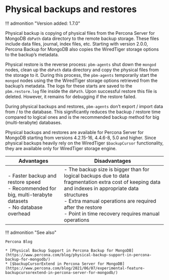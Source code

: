 # Physical backups and restores

!!! admonition "Version added: 1.7.0" 

Physical backup is copying of physical files from the Percona Server for MongoDB `dbPath` data directory to the remote backup storage. These files include data files, journal, index files, etc. Starting with version 2.0.0, Percona Backup for MongoDB also copies the WiredTiger storage options to the backup’s metadata. 

Physical restore is the reverse process: `pbm-agents` shut down the `mongod` nodes, clean up the `dbPath` data directory and copy the physical files from the storage to it. During this process, the ``pbm-agents`` temporarily start the ``mongod`` nodes using the the WiredTiger storage options retrieved from the backup’s metadata. The logs for these starts are saved to the ``pbm.restore.log`` file inside the ``dbPath``. Upon successful restore this file is deleted. However, it remains for debugging if the restore failed. 

During physical backups and restores, ``pbm-agents`` don’t export / import data from / to the database. This significantly reduces the backup / restore time compared to logical ones and is the recommended backup method for big (multi-terabyte) databases.

Physical backups and restores are available for Percona Server for MongoDB starting from versions 4.2.15-16, 4.4.6-8, 5.0 and higher. Since physical backups heavily rely on the WiredTiger `$backupCursor` functionality, they are available only for WiredTiger storage engine.

| Advantages                     | Disadvantages                   |
| ------------------------------ | ------------------------------- |
|- Faster backup and restore speed <br> - Recommended for big, multi-terabyte datasets <br> - No database overhead | - The backup size is bigger than for logical backups due to data fragmentation extra cost of keeping data and indexes in appropriate data structures <br> - Extra manual operations are required after the restore <br> - Point in time recovery requires manual operations | Sharded clusters and non-sharded replica sets |

!!! admonition "See also"

    Percona Blog

    * [Physical Backup Support in Percona Backup for MongoDB](https://www.percona.com/blog/physical-backup-support-in-percona-backup-for-mongodb/)
    * [$backupCursorExtend in Percona Server for MongoDB](https://www.percona.com/blog/2021/06/07/experimental-feature-backupcursorextend-in-percona-server-for-mongodb/)

